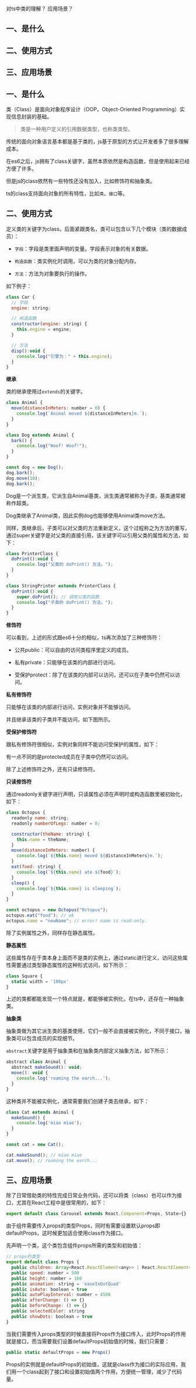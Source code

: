 对ts中类的理解？
应用场景？

## 一、是什么
## 二、使用方式
## 三、应用场景

## 一、是什么

类（Class）是面向对象程序设计（OOP，Object-Oriented Programming）实现信息封装的基础。

> 类是一种用户定义的引用数据类型，也称类类型。

传统的面向对象语言基本都是基于类的，js基于原型的方式让开发者多了很多理解成本。

在es6之后，js拥有了class关键字，虽然本质依然是构造函数，但是使用起来已经方便了许多。

但是js的class依然有一些特性还没有加入，比如修饰符和抽象类。

ts的class支持面向对象的所有特性，比如`类`、`接口`等。

## 二、使用方式

定义类的关键字为class，后面紧跟类名，类可以包含以下几个模块（类的数据成员）：

- `字段`：字段是类里面声明的变量。字段表示对象的有关数据。

- `构造函数`：类实例化时调用，可以为类的对象分配内存。

- `方法`：方法为对象要执行的操作。

如下例子：
```js
class Car {
  // 字段
  engine: string;

  // 构造函数
  constructor(engine: string) {
    this.engine = engine;
  }

  // 方法
  disp():void {
    console.log("引擎为：" + this.engine);
  }
}
```

**继承**

类的继承使用过`extends`的关键字。

```js
class Animal {
  move(distanceInMeters: number = 0) {
    console.log(`Animal moved ${distanceInMeters}m.`);
  }
}

class Dog extends Animal {
  bark() {
    console.log("Woof! Woof!");
  }
}

const dog = new Dog();
dog.bark();
dog.move(10);
dog.bark();
```
Dog是一个派生类，它派生自Animal基类，派生类通常被称为子类，基类通常被称作超类。

Dog类继承了Animal类，因此实例dog也能够使用Animal类move方法。

同样，类继承后，子类可以对父类的方法重新定义，这个过程称之为方法的重写，通过super关键字是对父类的直接引用，该关键字可以引用父类的属性和方法，如下：
```js
class PrinterClass {
  doPrint():void {
    console.log("父类的 doPrint() 方法。");
  }
}

class StringPrinter extends PrinterClass {
  doPrint():void {
    super.doPrint(); // 调用父类的函数
    console.log("子类的 doPrint() 方法。");
  }
}
```
**修饰符**

可以看到，上述的形式跟es6十分的相似，ts再次添加了三种修饰符：

- 公共public：可以自由的访问类程序里定义的成员。

- 私有private：只能够在该类的内部进行访问。

- 受保护protect：除了在该类的内部可以访问，还可以在子类中仍然可以访问。

**私有修饰符**

只能够在该类的内部进行访问，实例对象并不能够访问。

并且继承该类的子类并不能访问，如下图所示。

**受保护修饰符**

跟私有修饰符很相似，实例对象同样不能访问受保护的属性，如下：

有一点不同的是protected成员在子类中仍然可以访问。

除了上述修饰符之外，还有只读修饰符。

**只读修饰符**

通过readonly关键字进行声明，只读属性必须在声明时或构造函数里被初始化，如下：

```js
class Octopus {
  readonly name: string;
  readonly numberOfLegs: number = 8;

  constructor(theName: string) {
    this.name = theName;
  }
  move(distanceInMeters: number) {
    console.log(`${this.name} moved ${distanceInMeters}m.`);
  }
  eat(food: string) {
    console.log(`${this.name} ate ${food}`);
  }
  sleep() {
    console.log(`${this.name} is sleeping`);
  }
}

const octopus = new Octopus("Octopus");
octopus.eat("food"); // ok
octopus.name = "newName"; // error! name is read-only.
```
除了实例属性之外，同样存在静态属性。

**静态属性**

这些属性存在于类本身上面而不是类的实例上，通过static进行定义，访问这些属性需要通过类型静态属性的这种形式访问，如下所示：

```js
class Square {
  static width = '100px'
}
```
上述的类都都能发现一个特点就是，都能够被实例化，在ts中，还存在一种抽象类。

**抽象类**

抽象类做为其它派生类的基类使用，它们一般不会直接被实例化，不同于接口，抽象类可以包含成员的实现细节。

`abstract`关键字是用于抽象类和在抽象类内部定义抽象方法，如下所示：

```js
abstract class Animal {
  abstract makeSound(): void;
  move(): void {
    console.log('roaming the earch...');
  }
}
```
这种类并不能被实例化，通常需要我们创建子类去继承，如下：
```js
class Cat extends Animal {
  makeSound() {
    console.log('miao miao');
  }
}

const cat = new Cat();

cat.makeSound(); // miao miao
cat.move(); // roaming the earch...
```

## 三、应用场景

除了日常借助类的特性完成日常业务代码，还可以将类（class）也可以作为接口，尤其在React工程中是很常用的，如下：
```js
export default class Carousel extends React.Component<Props, State>{}
```
由于组件需要传入props的类型Props，同时有需要设置默认props即defaultProps，这时候更加适合使用class作为接口。

先声明一个类，这个类包含组件props所需的类型和初始值：
```js
// props的类型
export default class Props {
  public children: Array<React.ReactElement<any>> | React.ReactElement<any> | never[] = [];
  public speed: number = 500
  public height: number = 160
  public animation: string = 'easeInOutQuad'
  public isAuto: boolean = true
  public autoPlayInterval: number = 4500
  public afterChange: () => {}
  public beforeChange: () => {}
  public selectedColor: string
  public showDots: boolean = true
}
```
当我们需要传入props类型的时候直接将Props作为接口传入，此时Props的作用就是接口，而当需要我们设置defaultProps初始值的时候，我们只需要：
```js
public static defaultProps = new Props()
```
Props的实例就是defaultProps的初始值，这就是class作为接口的实际应用，我们用一个class起到了接口和设置初始值两个作用，方便统一管理，减少了代码量。